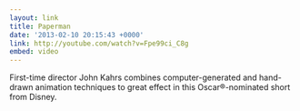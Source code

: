 ```yaml
---
layout: link
title: Paperman
date: '2013-02-10 20:15:43 +0000'
link: http://youtube.com/watch?v=Fpe99ci_C8g
embed: video
---
```

First-time director John Kahrs combines computer-generated and hand-drawn animation techniques to great effect in this Oscar®-nominated short from Disney.